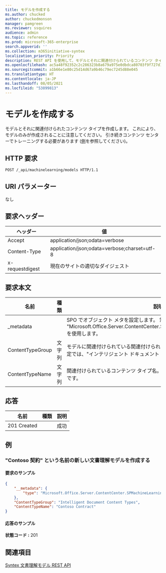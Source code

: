 ```yaml
---
title: モデルを作成する
ms.author: chucked
author: chuckedmonson
manager: pamgreen
ms.reviewer: ssquires
audience: admin
ms.topic: reference
ms.prod: microsoft-365-enterprise
search.appverid: ''
ms.collection: m365initiative-syntex
localization_priority: Priority
description: REST API を使用して、モデルとそれに関連付けられているコンテンツ タイプを作成します。
ms.openlocfilehash: ac5a48f92352c2c286323b8a679a975e0dbdca80703f9f727d16a4999b4a2f65
ms.sourcegitcommit: a1b66e1e80c25d14d67a9b46c79ec7245d88e045
ms.translationtype: HT
ms.contentlocale: ja-JP
ms.lasthandoff: 08/05/2021
ms.locfileid: "53899813"
---
```

# <a name="create-model"></a>モデルを作成する

モデルとそれに関連付けられたコンテンツ タイプを作成します。 これにより、モデルのみが作成されることに注意してください。 引き続きコンテンツ センターでトレーニングする必要があります ([例](rest-createmodel-method.md#examples)を参照してください)。

## <a name="http-request"></a>HTTP 要求

```http
POST /_api/machinelearning/models HTTP/1.1
```
## <a name="uri-parameters"></a>URI パラメーター

なし

## <a name="request-headers"></a>要求ヘッダー

| ヘッダー | 値 |
|--------|-------|
|Accept|application/json;odata=verbose|
|Content-Type|application/json;odata=verbose;charset=utf-8|
|x-requestdigest|現在のサイトの適切なダイジェスト|

## <a name="request-body"></a>要求本文

|名前    |種類   |説明 |
|--------|-------|------------|
|_metadata|  |SPO でオブジェクト メタを設定します。 常に値 {"type": "Microsoft.Office.Server.ContentCenter.SPMachineLearningModelEntityData"} を使用します。 |
|ContentTypeGroup|文字列|モデルに関連付けられている関連付けられた関連コンテンツ タイプ グループ。 既定では、"インテリジェント ドキュメント コンテンツ タイプ" に設定されます。|
|ContentTypeName|文字列|関連付けられているコンテンツ タイプ名。 作成されたモデル ファイルは同じ名前です。|

## <a name="responses"></a>応答

| 名前   | 種類  | 説明|
|--------|-------|------------|
|201 Created| |成功|

## <a name="examples"></a>例

### <a name="create-a-new-document-understanding-model-called-contoso-contract"></a>"Contoso 契約" という名前の新しい文書理解モデルを作成する

#### <a name="sample-request"></a>要求のサンプル

```json
{
    "__metadata": {
        "type": "Microsoft.Office.Server.ContentCenter.SPMachineLearningModelEntityData"
    },
    "ContentTypeGroup": "Intelligent Document Content Types",
    "ContentTypeName": "Contoso Contract"
}
```

#### <a name="sample-response"></a>応答のサンプル

**状態コード :** 201

## <a name="see-also"></a>関連項目

[Syntex 文書理解モデル REST API](syntex-model-rest-api.md)
